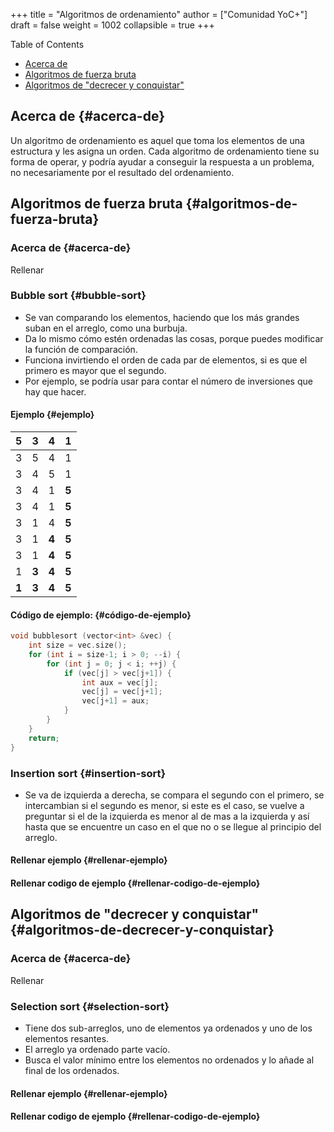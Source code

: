 +++
title = "Algoritmos de ordenamiento"
author = ["Comunidad YoC+"]
draft = false
weight = 1002
collapsible = true
+++

<div class="ox-hugo-toc toc">
<div></div>

<div class="heading">Table of Contents</div>

- [Acerca de](#acerca-de)
- [Algoritmos de fuerza bruta](#algoritmos-de-fuerza-bruta)
- [Algoritmos de "decrecer y conquistar"](#algoritmos-de-decrecer-y-conquistar)

</div>
<!--endtoc-->


## Acerca de {#acerca-de}

Un algoritmo de ordenamiento es aquel que toma los elementos de una estructura y les asigna un orden. Cada algoritmo de ordenamiento tiene su forma de operar, y podría ayudar a conseguir la respuesta a un problema, no necesariamente por el resultado del ordenamiento.


## Algoritmos de fuerza bruta {#algoritmos-de-fuerza-bruta}


### Acerca de {#acerca-de}

Rellenar


### Bubble sort {#bubble-sort}

-   Se van comparando los elementos, haciendo que los más grandes suban en el arreglo, como una burbuja.
-   Da lo mismo cómo estén ordenadas las cosas, porque puedes modificar la función de comparación.
-   Funciona invirtiendo el orden de cada par de elementos, si es que el primero es mayor que el segundo.
-   Por ejemplo, se podría usar para contar el número de inversiones que hay que hacer.


#### Ejemplo {#ejemplo}

| <span class="underline">5</span> | <span class="underline">3</span> | 4                                | 1                                |
|----------------------------------|----------------------------------|----------------------------------|----------------------------------|
| 3                                | <span class="underline">5</span> | <span class="underline">4</span> | 1                                |
| 3                                | 4                                | <span class="underline">5</span> | <span class="underline">1</span> |
| 3                                | 4                                | 1                                | **5**                            |
| <span class="underline">3</span> | <span class="underline">4</span> | 1                                | **5**                            |
| 3                                | <span class="underline">1</span> | <span class="underline">4</span> | **5**                            |
| 3                                | 1                                | **4**                            | **5**                            |
| <span class="underline">3</span> | <span class="underline">1</span> | **4**                            | **5**                            |
| 1                                | **3**                            | **4**                            | **5**                            |
| **1**                            | **3**                            | **4**                            | **5**                            |


#### Código de ejemplo: {#código-de-ejemplo}

```cpp
void bubblesort (vector<int> &vec) {
    int size = vec.size();
    for (int i = size-1; i > 0; --i) {
        for (int j = 0; j < i; ++j) {
            if (vec[j] > vec[j+1]) {
                int aux = vec[j];
                vec[j] = vec[j+1];
                vec[j+1] = aux;
            }
        }
    }
    return;
}
```


### Insertion sort {#insertion-sort}

-   Se va de izquierda a derecha, se compara el segundo con el primero, se intercambian si el segundo es menor, si este es el caso, se vuelve a preguntar si el de la izquierda es menor al de mas a la izquierda y así hasta que se encuentre un caso en el que no o se llegue al principio del arreglo.


#### Rellenar ejemplo {#rellenar-ejemplo}


#### Rellenar codigo de ejemplo {#rellenar-codigo-de-ejemplo}


## Algoritmos de "decrecer y conquistar" {#algoritmos-de-decrecer-y-conquistar}


### Acerca de {#acerca-de}

Rellenar


### Selection sort {#selection-sort}

-   Tiene dos sub-arreglos, uno de elementos ya ordenados y uno de los elementos resantes.
-   El arreglo ya ordenado parte vacío.
-   Busca el valor mínimo entre los elementos no ordenados y lo añade al final de los ordenados.


#### Rellenar ejemplo {#rellenar-ejemplo}


#### Rellenar codigo de ejemplo {#rellenar-codigo-de-ejemplo}
